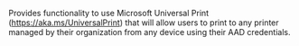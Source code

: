 Provides functionality to use Microsoft Universal Print (https://aka.ms/UniversalPrint) that will allow users to print to any printer managed by their organization from any device using their AAD credentials.